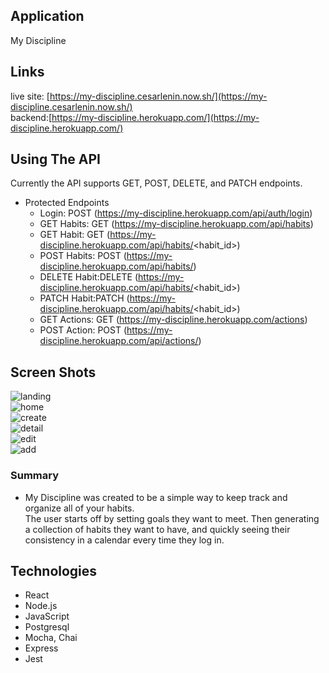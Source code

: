## Application
My Discipline

## Links
live site: [https://my-discipline.cesarlenin.now.sh/](https://my-discipline.cesarlenin.now.sh/)<br />
backend:[https://my-discipline.herokuapp.com/](https://my-discipline.herokuapp.com/)

## Using The API
Currently the API supports GET, POST, DELETE, and PATCH endpoints.

- Protected Endpoints<br />
    + Login: POST (https://my-discipline.herokuapp.com/api/auth/login)<br />
    + GET Habits: GET (https://my-discipline.herokuapp.com/api/habits)<br />
    + GET Habit: GET (https://my-discipline.herokuapp.com/api/habits/<habit_id>)<br />
    + POST Habits: POST (https://my-discipline.herokuapp.com/api/habits/)<br />
    + DELETE Habit:DELETE (https://my-discipline.herokuapp.com/api/habits/<habit_id>)<br />
    + PATCH Habit:PATCH (https://my-discipline.herokuapp.com/api/habits/<habit_id>)<br />
    + GET Actions: GET (https://my-discipline.herokuapp.com/actions)<br />
    + POST Action: POST (https://my-discipline.herokuapp.com/api/actions/)

## Screen Shots
![landing](images/landing.png)<br />
![home](images/home.png)<br />
![create](images/create.png)<br />
![detail](images/detail.png)<br />
![edit](images/edit.png)<br />
![add](images/add.png)<br />

### Summary
- My Discipline was created to be a simple way to keep track and organize all of your habits.  
The user starts off by setting goals they want to meet. Then generating a collection of habits they want to have,
and quickly seeing their consistency in a calendar every time they log in.

## Technologies
  - React
  - Node.js
  - JavaScript
  - Postgresql 
  - Mocha, Chai
  - Express
  - Jest
